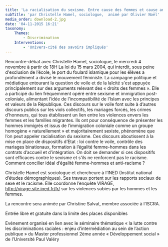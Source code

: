 ```yaml
---
title: 'La racialisation du sexisme. Entre cause des femmes et cause antiraciste '
subTitle: 'par Christelle Hamel, sociologue,  animé par Olivier Noël'
media_order: download-2.jpg
date: '04-11-2015 16:21'
taxonomy:
    Themes:
        - Discrimination
    Interventions:
        - 'Univers-cité des savoirs impliqués'
---
```


Rencontre-débat avec Christelle Hamel, sociologue, le mercredi 4 novembre à partir de 18H
La loi du 15 mars 2004, qui interdit, sous peine d'exclusion de l’école, le port du foulard islamique pour les élèves a profondément a divisé le mouvement féministe. La campagne politique et médiatique entourant la question de voile et de la laïcité s'est appuyée principalement sur des arguments relevant des « droits des femmes ». Elle a participé du lien fréquemment opéré entre sexisme et immigration post-coloniale, alimentant l’idée de l’incompatibilité de l’Islam avec les principes et valeurs de la République. Ces discours sur le voile font suite à d’autres discours publics sur les viols collectifs, les mariages forcés, les crimes d’honneurs, qui tous établissent un lien entre les violences envers les femmes et les familles migrantes. Ils ont pour conséquence de présenter les hommes immigrés et issus de l’immigration coloniale comme un groupe homogène « naturellement » et majoritairement sexiste, phénomène que l’on peut appeler racialisation du sexisme. Ces discours aboutissent à la mise en place de dispositifs d’Etat : loi contre le voile, contrôle des mariages binationaux, formation à l’égalité femme-hommes dans les contrats d’accueil et d’intégration. On doit se demander si ces dispositifs sont efficaces contre le sexisme et s’ils ne renforcent pas le racisme. Comment concilier idéal d’égalité femme-hommes et anti-racisme ?

Christelle Hamel est sociologue et chercheure à l’INED (Institut national d’études démographiques). Ses travaux portent sur les rapports sociaux de sexe et le racisme. Elle coordonne l’enquête VIRAGE, http://virage.site.ined.fr/fr/ sur les violences subies par les hommes et les femmes.

La rencontre sera animée par Christine Salvat, membre associée à l’ISCRA.

Entrée libre et gratuite dans la limite des places disponibles

Evénement organisé en lien avec le séminaire thématique « la lutte contre les discriminations raciales : enjeu d’intermédiation au sein de l’action publique » du Master professionnel 2ème année « Développement social » de l’Université Paul Valéry
